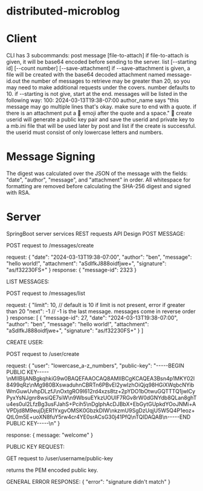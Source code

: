 # distributed-microblog

# Client
CLI has 3 subcommands:
post message [file-to-attach]
if file-to-attach is given, it will be base64 encoded before sending to the server.
list [--starting id] [--count number] [--save-attachment]
if --save-attachment is given, a file will be created with the base64 decoded attachment named message-id.out
the number of messages to retrieve may be greater than 20, so you may need to make additional requests under the covers. number defaults to 10.
if --starting is not give, start at the end.
messages will be listed in the following way:
100: 2024-03-13T19:38-07:00 author_name says "this message may go multiple lines
that's okay. make sure to end with a quote. if there is an attachment
put a 📎 emoji after the quote and a space." 📎
create userid
will generate a public key pair and save the userid and private key to a mb.ini file that will be used later by post and list if the create is successful. the userid must consist of only lowercase letters and numbers.
# Message Signing
The digest was calculated over the JSON of the message with the fields:
"date", "author", "message", and  "attachment" in order. 
All whitespace for formatting are removed before calculating the SHA-256 digest and signed with RSA.
# Server
SpringBoot server services REST requests
API Design
POST MESSAGE:

POST request to /messages/create

request:
{
"date": "2024-03-13T19:38-07:00",
"author": "ben",
"message": "hello world!",
"attachment": "aSdlfkJ888oidfjwe+",
"signature": "as/f32230FS+"
}
response:
{
"message-id": 2323
}

LIST MESSAGES:

POST request to /messages/list

request:
{
"limit": 10, // default is 10 if limit is not present, error if greater than 20
"next": -1 // -1 is the last message. messages come in reverse order
}
response:
[
{
"message-id": 27,
"date": "2024-03-13T19:38-07:00",
"author": "ben",
"message": "hello world!",
"attachment": "aSdlfkJ888oidfjwe+",
"signature": "as/f32230FS+"
}
]

CREATE USER:

POST request to /user/create

request:
{
"user": "lowercase_a-z_numbers",
"public-key": "-----BEGIN PUBLIC KEY-----\nMIIBIjANBgkqhkiG9w0BAQEFAAOCAQ8AMIIBCgKCAQEA3Bsn4p1MKY02l8499qRz\nMg980BXswaduhnCBRTn6PBvEI2ywIzhOiQjq98HGiXWqbcNYibWmGuwUvhpDLzfJ\nOxtgRO9I612rd4xzs8tz+2pYDO1bOtwuGQTTTQ1jwlCyPyxYsNJgnr8wsiQE7siW\n9WbsuEYkzUOUIF7RGv8rW0dGNYdb8QLan8ghTu4es0uI2LfzBg3usFJahS+Pcih5\nDglphAcDJBbX+EbGytGUpkdYOoJNMi+AVPDjd8M9eujDjER1YxgvOMSK0GbzkDIW\nkzmU9SgDzUqjU5W5Q4P1eoz+QtL0m5E+uoXN8fuY5rw4cr4YE0srACsG30j41PfQ\nTQIDAQAB\n-----END PUBLIC KEY-----\n"
}

response:
{ message: "welcome" }

PUBLIC KEY REQUEST:

GET request to /user/username/public-key

returns the PEM encoded public key.


GENERAL ERROR RESPONSE:
{
"error": "signature didn't match"
}
